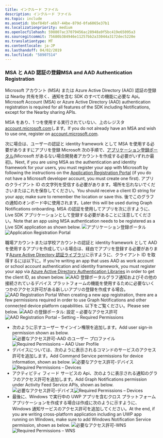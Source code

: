 ```yaml
---
title: インクルード ファイル
description: インクルード ファイル
ms.topic: include
ms.assetid: bbef84bf-a6b7-44be-879d-0fa6065e37b1
ms.localizationpriority: medium
ms.openlocfilehash: 598807ac37079456ac28948a9f5bc419e65095a3
ms.sourcegitcommit: 75680b384946e11257bb2a33044a3172dec5220e
ms.translationtype: MT
ms.contentlocale: ja-JP
ms.lasthandoff: 04/02/2019
ms.locfileid: "58907514"
---
```

### <a name="msa-and-aad-authentication-registration"></a><span data-ttu-id="9b310-103">MSA と AAD 認証の登録</span><span class="sxs-lookup"><span data-stu-id="9b310-103">MSA and AAD Authentication Registration</span></span>

<span data-ttu-id="9b310-104">Microsoft アカウント (MSA) または Azure Active Directory (AAD) 認証の登録は Nearby 共有を除く、通知を含む SDK のすべての機能に必要な Api。</span><span class="sxs-lookup"><span data-stu-id="9b310-104">Microsoft Account (MSA) or Azure Active Directory (AAD) authentication registration is required for all features of the SDK including Notifications, except for the Nearby sharing APIs.</span></span> 

<span data-ttu-id="9b310-105">MSA をあり、1 つを使用する実行されていない、上のレジスタ[account.microsoft.com](https://account.microsoft.com/account)します。</span><span class="sxs-lookup"><span data-stu-id="9b310-105">If you do not already have an MSA and wish to use one, register on [account.microsoft.com](https://account.microsoft.com/account).</span></span>

<span data-ttu-id="9b310-106">次に場合は、ユーザーの認証と identity framework として MSA を使用する必要がありますにアプリを登録 Microsoft 次の手順で、[アプリケーション登録ポータル](https://apps.dev.microsoft.com/)(Microsoft があるない場合開発者アカウントを作成する必要がいずれか最初)。</span><span class="sxs-lookup"><span data-stu-id="9b310-106">Next, if you are using MSA as the authentication and identity framework for your users, you must register your app with Microsoft by following the instructions on the [Application Registration Portal](https://apps.dev.microsoft.com/) (if you do not have a Microsoft developer account, you must create one first).</span></span> <span data-ttu-id="9b310-107">アプリのクライアント ID の文字列を受信する必要があります。場所を忘れないでくださいまたはこれを保存してください。</span><span class="sxs-lookup"><span data-stu-id="9b310-107">You should receive a client ID string for your app; make sure to remember the location or save this.</span></span> <span data-ttu-id="9b310-108">後でこのグラフの通知のオンボード中に使用されます。</span><span class="sxs-lookup"><span data-stu-id="9b310-108">Later this will be used during Graph Notifications onboarding.</span></span> <span data-ttu-id="9b310-109">MSA の認証を使用してアプリを次に示すように、Live SDK アプリケーションとして登録する必要があることに注意してください。</span><span class="sxs-lookup"><span data-stu-id="9b310-109">Note that an app using MSA authentication needs to be registered as a Live SDK application as shown below.</span></span>
<span data-ttu-id="9b310-110">![アプリケーション登録ポータル](../../notifications/media/msa_app_registration/app_registration_portal.png)</span><span class="sxs-lookup"><span data-stu-id="9b310-110">![Application Registration Portal](../../notifications/media/msa_app_registration/app_registration_portal.png)</span></span>

<span data-ttu-id="9b310-111">職場アカウントまたは学校アカウントの認証と identity framework として AAD を使用するアプリを作成している場合は、経由でアプリを登録する必要があります[Azure Active Directory 認証ライブラリ](https://docs.microsoft.com/azure/active-directory/develop/active-directory-authentication-libraries)に示すように、クライアント ID を取得するには以下に。</span><span class="sxs-lookup"><span data-stu-id="9b310-111">If you're writing an app that uses AAD as work account or school account authentication and identity framework, you must register your app via [Azure Active Directory Authentication Libraries](https://docs.microsoft.com/azure/active-directory/develop/active-directory-authentication-libraries) in order to get the client ID, as shown below.</span></span> 
 <span data-ttu-id="9b310-112">![AAD 登録ポータル](../../notifications/media/aad_registration_portal/aad_registration_portal.png)グラフ通知およびその他の接続されているデバイス プラットフォームの機能を使用するために必要ないくつかのアクセス許可がある新しいアプリの登録を作成する場合。</span><span class="sxs-lookup"><span data-stu-id="9b310-112">![AAD Registration Portal](../../notifications/media/aad_registration_portal/aad_registration_portal.png) When creating a new app registration, there are a few permissions required in order to use Graph Notifications and other connected device platform capabilities.</span></span> <span data-ttu-id="9b310-113">以下をご覧ください。</span><span class="sxs-lookup"><span data-stu-id="9b310-113">Please see below.</span></span> 
<span data-ttu-id="9b310-114">![AAD の登録ポータル: 設定 – 必要なアクセス許可](../../notifications/media/aad_registration_portal/aad_registration_portal_permissions.png)</span><span class="sxs-lookup"><span data-stu-id="9b310-114">![AAD Registration Portal – Setting – Required Permissions](../../notifications/media/aad_registration_portal/aad_registration_portal_permissions.png)</span></span>
* <span data-ttu-id="9b310-115">次のように示すユーザー サインイン権限を追加します。</span><span class="sxs-lookup"><span data-stu-id="9b310-115">Add user sign-in permission shown as below.</span></span>
<span data-ttu-id="9b310-116">![必要なアクセス許可-AAD のユーザー プロファイル](../../notifications/media/aad_registration_portal/permissions_1_user.png)</span><span class="sxs-lookup"><span data-stu-id="9b310-116">![Required Permissions – AAD User Profile](../../notifications/media/aad_registration_portal/permissions_1_user.png)</span></span>
* <span data-ttu-id="9b310-117">デバイスについては、次のように表示されるコマンドのサービスのアクセス許可を追加します。</span><span class="sxs-lookup"><span data-stu-id="9b310-117">Add Command Service permissions for device information, shown as below.</span></span>
<span data-ttu-id="9b310-118">![必要なアクセス許可-デバイス](../../notifications/media/aad_registration_portal/permissions_2_devices.png)</span><span class="sxs-lookup"><span data-stu-id="9b310-118">![Required Permissions – Devices](../../notifications/media/aad_registration_portal/permissions_2_devices.png)</span></span>
* <span data-ttu-id="9b310-119">アクティビティ フィード サービスの Api、次のように表示される通知のグラフのアクセス許可を追加します。</span><span class="sxs-lookup"><span data-stu-id="9b310-119">Add Graph Notifications permission under Activity Feed Service APIs, shown as below.</span></span>
<span data-ttu-id="9b310-120">![必要なアクセス許可-デバイス](../../notifications/media/aad_registration_portal/permissions_3_graph_notifications.png)</span><span class="sxs-lookup"><span data-stu-id="9b310-120">![Required Permissions – Devices](../../notifications/media/aad_registration_portal/permissions_3_graph_notifications.png)</span></span>
* <span data-ttu-id="9b310-121">最後に、Windows で実行中の UWP アプリを含むクロス プラットフォーム アプリケーションを作成する場合は作成に次のように示すように、Windows 通知サービスのアクセス許可を追加してください。</span><span class="sxs-lookup"><span data-stu-id="9b310-121">At the end, if you are writing cross-platform application including an UWP app running on Windows, make sure to add Windows Notification Service permission, shown as below.</span></span> 
<span data-ttu-id="9b310-122">![必要なアクセス許可-WNS](../../notifications/media/aad_registration_portal/permissions_4_wns_push.png)</span><span class="sxs-lookup"><span data-stu-id="9b310-122">![Required Permissions – WNS](../../notifications/media/aad_registration_portal/permissions_4_wns_push.png)</span></span>
